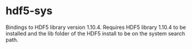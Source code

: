 # hdf5-sys
Bindings to HDF5 library version 1.10.4. Requires HDF5 library 1.10.4 to be installed and the lib folder of the HDF5 install to be on the system search path.